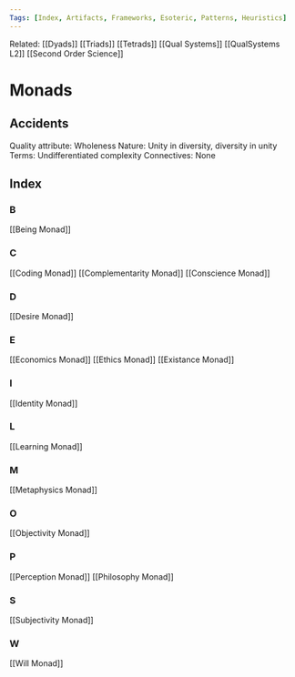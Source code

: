 ```yaml
---
Tags: [Index, Artifacts, Frameworks, Esoteric, Patterns, Heuristics]
---
```

Related: [[Dyads]] [[Triads]] [[Tetrads]] [[Qual Systems]] [[QualSystems L2]] [[Second Order Science]]
# Monads 
## Accidents
Quality attribute: Wholeness
Nature: Unity in diversity, diversity in unity
Terms: Undifferentiated complexity
Connectives: None

## Index

### B
[[Being Monad]]
### C
[[Coding Monad]]
[[Complementarity Monad]]
[[Conscience Monad]]

### D
[[Desire Monad]]

### E
[[Economics Monad]]
[[Ethics Monad]]
[[Existance Monad]]

### I
[[Identity Monad]]

### L
[[Learning Monad]]

### M
[[Metaphysics Monad]]

### O
[[Objectivity Monad]]

### P
[[Perception Monad]]
[[Philosophy Monad]]

### S
[[Subjectivity Monad]]

### W
[[Will Monad]]




